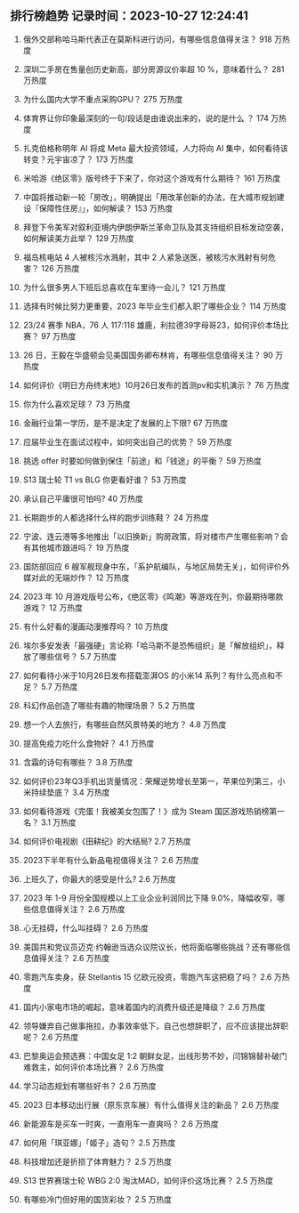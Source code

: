 
## 排行榜趋势 记录时间：2023-10-27 12:24:41
  
  1. 俄外交部称哈马斯代表正在莫斯科进行访问，有哪些信息值得关注？ 918 万热度
    
  2. 深圳二手房在售量创历史新高，部分房源议价率超 10 %，意味着什么？ 281 万热度
    
  3. 为什么国内大学不重点采购GPU？ 275 万热度
    
  4. 体育界让你印象最深刻的一句/段话是由谁说出来的，说的是什么 ？ 174 万热度
    
  5. 扎克伯格称明年 AI 将成 Meta 最大投资领域，人力将向 AI 集中，如何看待该转变？元宇宙凉了？ 173 万热度
    
  6. 米哈游《绝区零》版号终于下来了，你对这个游戏有什么期待？ 161 万热度
    
  7. 中国将推动新一轮「房改」，明确提出「用改革创新的办法，在大城市规划建设『保障性住房』」，如何解读？ 153 万热度
    
  8. 拜登下令美军对叙利亚境内伊朗伊斯兰革命卫队及其支持组织目标发动空袭，如何解读美方此举？ 129 万热度
    
  9. 福岛核电站 4 人被核污水溅射，其中 2 人紧急送医，被核污水溅射有何危害？ 126 万热度
    
  10. 为什么很多男人下班后总喜欢在车里待一会儿？ 121 万热度
    
  11. 选择有时候比努力更重要，2023 年毕业生们都入职了哪些企业？ 114 万热度
    
  12. 23/24 赛季 NBA，76 人 117:118 雄鹿，利拉德39字母哥23，如何评价本场比赛？ 97 万热度
    
  13. 26 日，王毅在华盛顿会见美国国务卿布林肯，有哪些信息值得关注？ 90 万热度
    
  14. 如何评价《明日方舟终末地》10月26日发布的首测pv和实机演示？ 76 万热度
    
  15. 你为什么喜欢足球？ 73 万热度
    
  16. 金融行业第一学历，是不是决定了发展的上下限? 67 万热度
    
  17. 应届毕业生在面试过程中，如何突出自己的优势？ 59 万热度
    
  18. 挑选 offer 时要如何做到保住「前途」和「钱途」的平衡？ 59 万热度
    
  19. S13 瑞士轮 T1 vs BLG 你更看好谁？ 53 万热度
    
  20. 承认自己平庸很可怕吗? 40 万热度
    
  21. 长期跑步的人都选择什么样的跑步训练鞋？ 24 万热度
    
  22. 宁波、连云港等多地推出「以旧换新」购房政策，将对楼市产生哪些影响？会有其他城市跟进吗？ 19 万热度
    
  23. 国防部回应 6 艘军舰现身中东，「系护航编队，与地区局势无关」，如何评价外媒对此的无端炒作？ 12 万热度
    
  24. 2023 年 10 月游戏版号公布，《绝区零》《鸣潮》等游戏在列，你最期待哪款游戏？ 12 万热度
    
  25. 有什么好看的漫画动漫推荐吗？ 10 万热度
    
  26. 埃尔多安发表「最强硬」言论称「哈马斯不是恐怖组织」是「解放组织」，释放了哪些信号？ 5.7 万热度
    
  27. 如何看待小米于10月26日发布搭载澎湃OS 的小米14 系列？有什么亮点和不足？ 5.7 万热度
    
  28. 科幻作品创造了哪些有趣的物理场景？ 5.2 万热度
    
  29. 想一个人去旅行，有哪些自然风景特美的地方？ 4.8 万热度
    
  30. 提高免疫力吃什么食物好？ 4.1 万热度
    
  31. 含霜的诗句有哪些？ 3.8 万热度
    
  32. 如何评价23年Q3手机出货量情况：荣耀逆势增长至第一，苹果位列第三，小米持续垫底？ 3.4 万热度
    
  33. 如何看待游戏《完蛋！我被美女包围了！》成为 Steam 国区游戏热销榜第一名？ 3.1 万热度
    
  34. 如何评价电视剧《田耕纪》的大结局? 2.7 万热度
    
  35. 2023下半年有什么新品电视值得关注？ 2.6 万热度
    
  36. 上班久了，你最大的感受是什么? 2.6 万热度
    
  37. 2023 年 1-9 月份全国规模以上工业企业利润同比下降 9.0%，降幅收窄，哪些信息值得关注？ 2.6 万热度
    
  38. 心无挂碍，什么叫挂碍？ 2.6 万热度
    
  39. 美国共和党议员迈克·约翰逊当选众议院议长，他将面临哪些挑战？还有哪些信息值得关注？ 2.6 万热度
    
  40. 零跑汽车卖身，获 Stellantis 15 亿欧元投资，零跑汽车这把稳了吗？ 2.6 万热度
    
  41. 国内小家电市场的崛起，意味着国内的消费升级还是降级？ 2.6 万热度
    
  42. 领导嫌弃自己做事拖拉，办事效率低下，自己也想辞职了，应不应该提出辞职呢？ 2.6 万热度
    
  43. 巴黎奥运会预选赛：中国女足 1:2 朝鲜女足，出线形势不妙，闫锦锦替补破门难救主，如何评价本场比赛？ 2.6 万热度
    
  44. 学习动态规划有哪些好书？ 2.6 万热度
    
  45. 2023 日本移动出行展（原东京车展）有什么值得关注的新品？ 2.6 万热度
    
  46. 新能源车是买车一时爽，一直用车一直爽吗？ 2.6 万热度
    
  47. 如何用「琪亚娜」「姬子」造句？ 2.5 万热度
    
  48. 科技增加还是折损了体育魅力？ 2.5 万热度
    
  49. S13 世界赛瑞士轮 WBG 2:0 淘汰MAD，如何评价这场比赛？ 2.5 万热度
    
  50. 有哪些冷门但好用的国货彩妆？ 2.5 万热度
    
